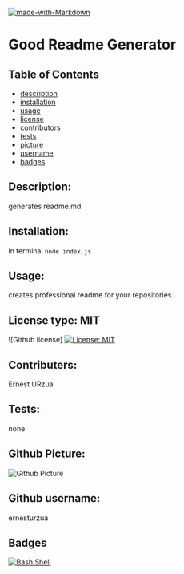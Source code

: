
  [![made-with-Markdown](https://img.shields.io/badge/Made%20with-Markdown-1f425f.svg)](http://commonmark.org)
  # Good Readme Generator
  ## Table of Contents
  - [description](##Description)
  - [installation](##installation)
  - [usage](##usage)
  - [license](##license)
  - [contributors](##Contributors)
  - [tests](##Tests)
  - [picture](##Github-Picture)
  - [username](##Github-username)
  - [badges](##Badges)

  ## Description: 
  generates readme.md
  
  ## Installation: 
  in terminal ```node index.js```
  
  ## Usage: 
  creates professional readme for your repositories.
  
  ## License type: MIT
  ![Github license] [![License: MIT](https://img.shields.io/badge/License-MIT-yellow.svg)](https://opensource.org/licenses/MIT)
  
  ## Contributers: 
  Ernest URzua
  
  ## Tests: 
  none
  
  ## Github Picture:
  ![Github Picture](https://avatars2.githubusercontent.com/u/19627102?v=4)
  
  ## Github username: 
  ernesturzua
  
  ## Badges 
  [![Bash Shell](https://badges.frapsoft.com/bash/v1/bash.png?v=103)](https://github.com/ellerbrock/open-source-badges/)
  
  
